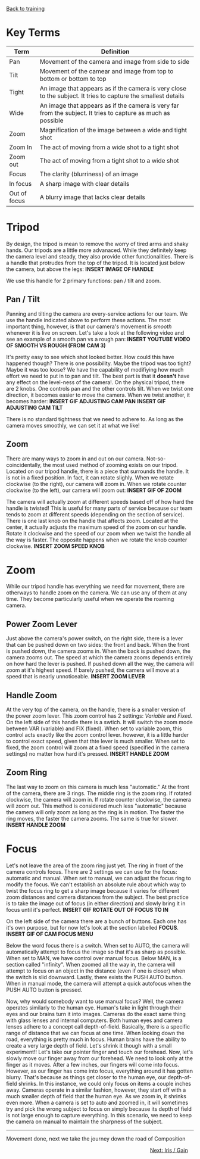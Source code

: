 <!-- TITLE: 103 - Movement -->
<!-- SUBTITLE: ALWAYS moving..... always... -->

[Back to training](/video/training)

# Key Terms
| Term | Definition |
| --- | --- |
| Pan | Movement of the camera and image from side to side |
| Tilt | Movement of the camear and image from top to bottom or bottom to top |
| Tight | An image that appears as if the camera is very close to the subject. It tries to capture the smallest details |
| Wide | An image that appears as if the camera is very far from the subject. It tries to capture as much as possible |
| Zoom | Magnification of the image between a wide and tight shot |
| Zoom In | The act of moving from a wide shot to a tight shot |
| Zoom out | The act of moving from a tight shot to a wide shot |
| Focus | The clarity (blurriness) of an image |
| In focus | A sharp image with clear details |
| Out of focus | A blurry image that lacks clear details |
# Tripod
By design, the tripod is mean to remove the worry of tired arms and shaky hands. Our tripods are a little more advanaced. While they definitely keep the camera level and steady, they also provide other functionalities. There is a handle that protrudes from the top of the tripod. It is located just below the camera, but above the legs:
**INSERT IMAGE OF HANDLE**

We use this handle for 2 primary functions: pan / tilt and zoom.
## Pan / Tilt
Panning and tilting the camera are every-service actions for our team. We use the handle indicated above to perform these actions. The most important thing, however, is that our camera's movement is _smooth_ whenever it is live on screen. Let's take a look at the following video and see an example of a smooth pan vs a rough pan:
**INSERT YOUTUBE VIDEO OF SMOOTH VS ROUGH (FROM CAM 3)**

It's pretty easy to see which shot looked better. How could this have happened though? There is one possibility. Maybe the tripod was too tight? Maybe it was too loose? We have the capability of modifiying how much effort we need to put in to pan and tilt. The best part is that it **doesn't** have any effect on the level-ness of the camera!. On the physical tripod, there are 2 knobs. One controls pan and the other controls tilt. When we twist one direction, it becomes easier to move the camera. When we twist another, it becomes harder:
**INSERT GIF ADJUSTING CAM PAN** **INSERT GIF ADJUSTING CAM TILT**

There is no standard tightness that we need to adhere to. As long as the camera moves smoothly, we can set it at what we like!
## Zoom
There are many ways to zoom in and out on our camera. Not-so-coincidentally, the most used method of zooming exists on our tripod. Located on our tripod handle, there is a piece that surrounds the handle. It is not in a fixed position. In fact, it can rotate slighly. When we rotate clockwise (to the right), our camera will zoom in. When we rotate counter clockwise (to the left), our camera will zoom out: 
**INSERT GIF OF ZOOM**

The camera will actually zoom at different speeds based off of how hard the handle is twisted! This is useful for many parts of service because our team tends to zoom at different speeds (depending on the section of service). There is one last knob on the handle that affects zoom. Located at the center, it actually adjusts the maximum speed of the zoom on our handle. Rotate it clockwise and the speed of our zoom when we twist the handle all the way is faster. The opposite happens when we rotate the knob counter clockwise.
**INSERT ZOOM SPEED KNOB**
# Zoom
While our tripod handle has everything we need for movement, there are otherways to handle zoom on the camera. We can use any of them at any time. They become particularly useful when we operate the roaming camera.
## Power Zoom Lever
Just above the camera's power switch, on the right side, there is a lever that can be pushed down on two sides: the front and back. When the front is pushed down, the camera zooms in. When the back is pushed down, the camera zooms out. The speed at which the camera zooms depends entirely on how hard the lever is pushed. If pushed down all the way, the camera will zoom at it's highest speed. If barely pushed, the camera will move at a speed that is nearly unnoticeable.
**INSERT ZOOM LEVER**
## Handle Zoom
At the very top of the camera, on the handle, there is a smaller version of the power zoom lever. This zoom control has 2 settings: _Variable_ and _Fixed_. On the left side of this handle there is a swtich. It will switch the zoom mode between VAR (variable) and FIX (fixed). When set to variable zoom, this control acts exactly like the zoom control lever. however, it is a little harder to control exact speed, given that thte lever is much smaller. When set to fixed, the zoom control will zoom at a fixed speed (specified in the camera settings) no matter how hard it's pressed.
**INSERT HANDLE ZOOM**
## Zoom Ring
The last way to zoom on this camera is much less "automatic." At the front of the camera, there are 3 rings. The middle ring is the zoom ring. If rotated clockwise, the camera will zoom in. If rotate counter clockwise, the camera will zoom out. This method is considered much less "automatic" because the camera will only zoom as long as the ring is in motion. The faster the ring moves, the faster the camera zooms. The same is true for slower. 
**INSERT HANDLE ZOOM**
# Focus
Let's not leave the area of the zoom ring just yet. The ring in front of the camera controls focus. There are 2 settings we can use for the focus: automatic and manual. When set to manual, we can adjust the focus ring to modify the focus. We can't establish an absolute rule about which way to twist the focus ring to get a sharp image because it varies for different zoom distances and camera distances from the subject. The best practice is to take the image out of focus (in either direction) and slowly bring it in focus until it's perfect.
**INSERT GIF ROTATE OUT OF FOCUS TO IN**

On the left side of the camera there are a bunch of buttons. Each one has it's own purpose, but for now let's look at the section labelled **FOCUS**. 
**INSERT GIF OF CAM FOCUS MENU**

Below the word focus there is a switch. When set to AUTO, the camera will automatically attempt to focus the image so that it's as sharp as possible. When set to MAN, we have control over manual focus. Below MAN, is a section called "infinity". When zoomed all the way in, the camera will attempt to focus on an object in the distance (even if one is closer) when the switch is slid downward. Lastly, there exists the PUSH AUTO button. When in manual mode, the camera will attempt a quick autofocus when the PUSH AUTO button is pressed.

Now, why would somebody want to use manual focus? Well, the camera operates similarly to the human eye. Human's take in light through their eyes and our brains turn it into images. Cameras do the exact same thing with glass lenses and internal computers. Both human eyes and camera lenses adhere to a concept call depth-of-field. Basically, there is a specific range of distance that we can focus at one time. When looking down the road, everything is pretty much in focus. Human brains have the ability to create a very large depth of field. Let's shrink it though with a small experiment!! Let's take our pointer finger and touch our forehead. Now, let's slowly move our finger away from our forehead. We need to look only at the finger as it moves. After a few inches, our fingers will come into focus. However, as our finger has come into focus, everything around it has gotten blurry. That's because as things get closer to the human eye, our depth-of-field shrinks. In this instance, we could only focus on items a couple inches away. Cameras operate in a similar fashion, however, they start off with a much smaller depth of field that the human eye. As we zoom in, it shrinks even more. When a camera is set to auto and zoomed in, it will sometimes try and pick the wrong subject to focus on simply because its depth of field is not large enough to capture everything. In this scenario, we need to keep the camera on manual to maintain the sharpness of the subject.

---

Movement done, next we take the journey down the road of Composition
<div style="text-align:right"><a href="/video/training-pages/104">Next: Iris / Gain</a>&nbsp;&nbsp;&nbsp;&nbsp;</div>